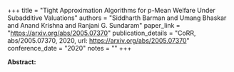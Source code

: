 +++
title = "Tight Approximation Algorithms for p-Mean Welfare Under Subadditive Valuations"
authors = "Siddharth Barman and Umang Bhaskar and Anand Krishna and Ranjani G. Sundaram"
paper_link = "https://arxiv.org/abs/2005.07370"
publication_details = "CoRR, abs/2005.07370, 2020, url: https://arxiv.org/abs/2005.07370"
conference_date = "2020"
notes = ""
+++

<b>Abstract:</b>
